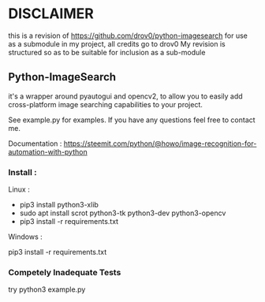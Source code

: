 # DISCLAIMER

this is a revision of https://github.com/drov0/python-imagesearch for use as a submodule in my project, all credits go to drov0
My revision is structured so as to be suitable for inclusion as a sub-module

## Python-ImageSearch

it's a wrapper around pyautogui and opencv2, to allow you to easily add cross-platform image searching capabilities
to your project.


See example.py for examples. If you have any questions feel free to contact me.

Documentation : https://steemit.com/python/@howo/image-recognition-for-automation-with-python

### Install :

Linux :

- pip3 install python3-xlib
- sudo apt install scrot python3-tk python3-dev python3-opencv
- pip3 install -r requirements.txt

Windows :

pip3 install -r requirements.txt

### Competely Inadequate Tests

try python3 example.py
